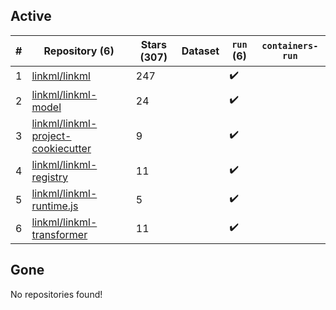 ## Active
| # | Repository (6) | Stars (307) | Dataset | `run` (6) | `containers-run` |
| --- | --- | --- | --- | --- | --- |
| 1 | [linkml/linkml](https://github.com/linkml/linkml) | 247 |  | :heavy_check_mark: |  |
| 2 | [linkml/linkml-model](https://github.com/linkml/linkml-model) | 24 |  | :heavy_check_mark: |  |
| 3 | [linkml/linkml-project-cookiecutter](https://github.com/linkml/linkml-project-cookiecutter) | 9 |  | :heavy_check_mark: |  |
| 4 | [linkml/linkml-registry](https://github.com/linkml/linkml-registry) | 11 |  | :heavy_check_mark: |  |
| 5 | [linkml/linkml-runtime.js](https://github.com/linkml/linkml-runtime.js) | 5 |  | :heavy_check_mark: |  |
| 6 | [linkml/linkml-transformer](https://github.com/linkml/linkml-transformer) | 11 |  | :heavy_check_mark: |  |

## Gone
No repositories found!

